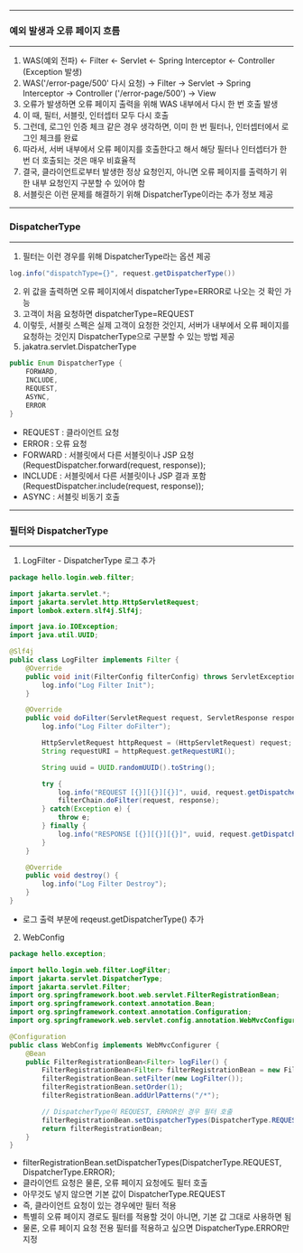 -----
### 예외 발생과 오류 페이지 흐름
-----
1. WAS(예외 전파) ← Filter ← Servlet ← Spring Interceptor ← Controller (Exception 발생)
2. WAS('/error-page/500' 다시 요청) → Filter → Servlet → Spring Interceptor → Controller ('/error-page/500') → View
3. 오류가 발생하면 오류 페이지 출력을 위해 WAS 내부에서 다시 한 번 호출 발생
4. 이 때, 필터, 서블릿, 인터셉터 모두 다시 호출
5. 그런데, 로그인 인증 체크 같은 경우 생각하면, 이미 한 번 필터나, 인터셉터에서 로그인 체크를 완료
6. 따라서, 서버 내부에서 오류 페이지를 호출한다고 해서 해당 필터나 인터셉터가 한 번 더 호출되는 것은 매우 비효율적
7. 결국, 클라이언트로부터 발생한 정상 요청인지, 아니면 오류 페이지를 출력하기 위한 내부 요청인지 구분할 수 있어야 함
8. 서블릿은 이런 문제를 해결하기 위해 DispatcherType이라는 추가 정보 제공

-----
### DispatcherType
-----
1. 필터는 이런 경우를 위해 DispatcherType라는 옵션 제공
```java
log.info("dispatchType={}", request.getDispatcherType())
```
2. 위 값을 출력하면 오류 페이지에서 dispatcherType=ERROR로 나오는 것 확인 가능
3. 고객이 처음 요청하면 dispatcherType=REQUEST
4. 이렇듯, 서블릿 스펙은 실제 고객이 요청한 것인지, 서버가 내부에서 오류 페이지를 요청하는 것인지 DispatcherType으로 구분할 수 있는 방법 제공
5. jakatra.servlet.DispatcherType
```java
public Enum DispatcherType {
    FORWARD,
    INCLUDE,
    REQUEST,
    ASYNC,
    ERROR
}
```
  - REQUEST : 클라이언트 요청
  - ERROR : 오류 요청
  - FORWARD : 서블릿에서 다른 서블릿이나 JSP 요청 (RequestDispatcher.forward(request, response));
  - INCLUDE : 서블릿에서 다른 서블릿이나 JSP 결과 포함 (RequestDispatcher.include(request, response));
  - ASYNC : 서블릿 비동기 호출

-----
### 필터와 DispatcherType
-----
1. LogFilter - DispatcherType 로그 추가
```java
package hello.login.web.filter;

import jakarta.servlet.*;
import jakarta.servlet.http.HttpServletRequest;
import lombok.extern.slf4j.Slf4j;

import java.io.IOException;
import java.util.UUID;

@Slf4j
public class LogFilter implements Filter {
    @Override
    public void init(FilterConfig filterConfig) throws ServletException {
        log.info("Log Filter Init");
    }

    @Override
    public void doFilter(ServletRequest request, ServletResponse response, FilterChain filterChain) throws IOException, ServletException {
        log.info("Log Filter doFilter");

        HttpServletRequest httpRequest = (HttpServletRequest) request;
        String requestURI = httpRequest.getRequestURI();

        String uuid = UUID.randomUUID().toString();

        try {
            log.info("REQUEST [{}][{}][{}]", uuid, request.getDispatcherType(), requestURI);
            filterChain.doFilter(request, response);
        } catch(Exception e) {
            throw e;
        } finally {
            log.info("RESPONSE [{}][{}][{}]", uuid, request.getDispatcherType(), requestURI);
        }
    }

    @Override
    public void destroy() {
        log.info("Log Filter Destroy");
    }
}
```
  - 로그 출력 부분에 reqeust.getDispatcherType() 추가

2. WebConfig
```java
package hello.exception;

import hello.login.web.filter.LogFilter;
import jakarta.servlet.DispatcherType;
import jakarta.servlet.Filter;
import org.springframework.boot.web.servlet.FilterRegistrationBean;
import org.springframework.context.annotation.Bean;
import org.springframework.context.annotation.Configuration;
import org.springframework.web.servlet.config.annotation.WebMvcConfigurer;

@Configuration
public class WebConfig implements WebMvcConfigurer {
    @Bean
    public FilterRegistrationBean<Filter> logFiler() {
        FilterRegistrationBean<Filter> filterRegistrationBean = new FilterRegistrationBean<>();
        filterRegistrationBean.setFilter(new LogFilter());
        filterRegistrationBean.setOrder(1);
        filterRegistrationBean.addUrlPatterns("/*");

        // DispatcherType이 REQUEST, ERROR인 경우 필터 호출
        filterRegistrationBean.setDispatcherTypes(DispatcherType.REQUEST, DispatcherType.ERROR);
        return filterRegistrationBean;
    }
}
```

  - filterRegistrationBean.setDispatcherTypes(DispatcherType.REQUEST, DispatcherType.ERROR);
  - 클라이언트 요청은 물론, 오류 페이지 요청에도 필터 호출
  - 아무것도 넣지 않으면 기본 값이 DispatcherType.REQUEST
  - 즉, 클라이언트 요청이 있는 경우에만 필터 적용
  - 특별히 오류 페이지 경로도 필터를 적용할 것이 아니면, 기본 값 그대로 사용하면 됨
  - 물론, 오류 페이지 요청 전용 필터를 적용하고 싶으면 DispatcherType.ERROR만 지정
